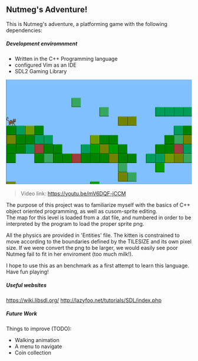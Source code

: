 ## Nutmeg's Adventure! 
This is Nutmeg's adventure, a platforming game with the following dependencies:

##### Development enviromnment
* Written in the C++ Programming language
* configured Vim as an IDE
* SDL2 Gaming Library

![Kitten gameplay](./gfx/kittengameplay2.png)
> Video link: <https://youtu.be/mV6DQF-jCCM>

The purpose of this project was to familiarize myself with the basics of C++ object oriented programming, as well as cusom-sprite editing.  
The map for this level is loaded from a .dat file, and numbered in order to be interpreted by the program to load the proper sprite png.

All the physics are provided in 'Entities' file. The kitten is constrained to move according to the boundaries defined by the TILESIZE and its own pixel size. If we were convert the png to be larger, we would easily see poor Nutmeg fail to fit in her enviroment (too much milk!).


I hope to use this as an benchmark as a first attempt to learn this language. Have fun playing!

##### Useful websites  
<https://wiki.libsdl.org/>
<http://lazyfoo.net/tutorials/SDL/index.php>

##### Future Work  
Things to improve (TODO):
* Walking animation  
* A menu to navigate  
* Coin collection
